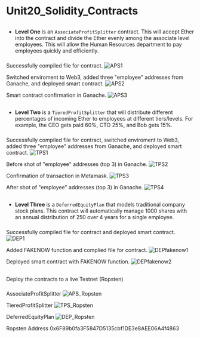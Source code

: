 # Unit20_Solidity_Contracts

## 

* **Level One** is an `AssociateProfitSplitter` contract. This will accept Ether into the contract and divide the Ether evenly among the associate level employees. This will allow the Human Resources department to pay employees quickly and efficiently.

###

Successfully compiled file for contract.
![APS1](https://github.com/antoniopinkston/Unit20_Solidity_Contracts/blob/main/Ch.20%20Screenshots/APS1.png)

Switched enviroment to Web3, added three "employee" addresses from Ganache, and deployed smart contract.
![APS2](https://github.com/antoniopinkston/Unit20_Solidity_Contracts/blob/main/Ch.20%20Screenshots/APS2.png)

Smart contract confirmation in Ganache.
![APS3](https://github.com/antoniopinkston/Unit20_Solidity_Contracts/blob/main/Ch.20%20Screenshots/APS3.png)

##
* **Level Two** is a `TieredProfitSplitter` that will distribute different percentages of incoming Ether to employees at different tiers/levels. For example, the CEO gets paid 60%, CTO 25%, and Bob gets 15%.

###

Successfully compiled file for contract, switched enviroment to Web3, added three "employee" addresses from Ganache, and deployed smart contract.
![TPS1](https://github.com/antoniopinkston/Unit20_Solidity_Contracts/blob/main/Ch.20%20Screenshots/TPS1.png)

Before shot of "employee" addresses (top 3) in Ganache.
![TPS2](https://github.com/antoniopinkston/Unit20_Solidity_Contracts/blob/main/Ch.20%20Screenshots/TPS2.png)

Confirmation of transaction in Metamask.
![TPS3](https://github.com/antoniopinkston/Unit20_Solidity_Contracts/blob/main/Ch.20%20Screenshots/TPS3.png)

After shot of "employee" addresses (top 3) in Ganache.
![TPS4](https://github.com/antoniopinkston/Unit20_Solidity_Contracts/blob/main/Ch.20%20Screenshots/TPS4.png)


##
* **Level Three** is a `DeferredEquityPlan` that models traditional company stock plans. This contract will automatically manage 1000 shares with an annual distribution of 250 over 4 years for a single employee.

###

Successfully compiled file for contract and deployed smart contract.
![DEP1](https://github.com/antoniopinkston/Unit20_Solidity_Contracts/blob/main/Ch.20%20Screenshots/DEP1.png)

Added FAKENOW function and complied file for contract. 
![DEPfakenow1](https://github.com/antoniopinkston/Unit20_Solidity_Contracts/blob/main/Ch.20%20Screenshots/DEPfakenow1.png)

Deployed smart contract with FAKENOW function.
![DEPfakenow2](https://github.com/antoniopinkston/Unit20_Solidity_Contracts/blob/main/Ch.20%20Screenshots/DEPfakenow2.png)

##
Deploy the contracts to a live Testnet (Ropsten)

###

AssociateProfitSplitter
![APS_Ropsten](https://github.com/antoniopinkston/Unit20_Solidity_Contracts/blob/main/Ch.20%20Screenshots/APS_Ropsten.png)

TieredProfitSplitter
![TPS_Ropsten](https://github.com/antoniopinkston/Unit20_Solidity_Contracts/blob/main/Ch.20%20Screenshots/TPS_Ropsten.png)

DeferredEquityPlan
![DEP_Ropsten](https://github.com/antoniopinkston/Unit20_Solidity_Contracts/blob/main/Ch.20%20Screenshots/DEP_Ropsten.png)


Ropsten Address 0x6F89b0fa3F5847D5135cbf1DE3e8AEE06A4f4863


